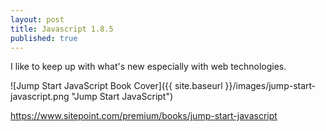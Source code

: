 ```yaml
---
layout: post
title: Javascript 1.8.5
published: true
---
```


I like to keep up with what's new especially with web technologies.  

![Jump Start JavaScript Book Cover]({{ site.baseurl }}/images/jump-start-javascript.png "Jump Start JavaScript")

https://www.sitepoint.com/premium/books/jump-start-javascript
